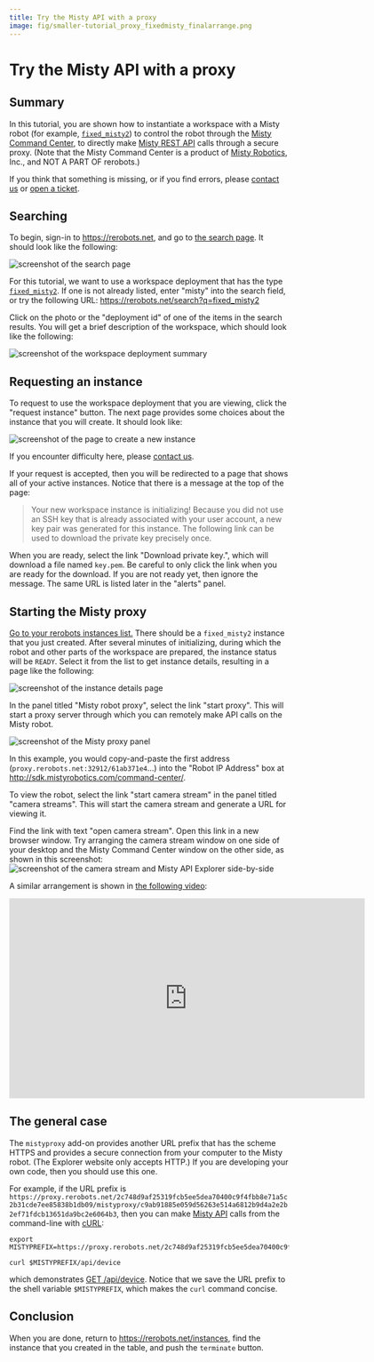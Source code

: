 ```yaml
---
title: Try the Misty API with a proxy
image: fig/smaller-tutorial_proxy_fixedmisty_finalarrange.png
---
```


# Try the Misty API with a proxy

## Summary

In this tutorial, you are shown how to instantiate a workspace with a Misty robot
(for example, [`fixed_misty2`](/workspaces/fixed_misty2)) to control the robot through the
[Misty Command Center](http://sdk.mistyrobotics.com/command-center/index.html), to directly make
[Misty REST API](https://docs.mistyrobotics.com/misty-ii/web-api/overview/) calls
through a secure proxy. (Note that the Misty Command Center is a product of [Misty
Robotics](https://www.mistyrobotics.com/), Inc., and NOT A PART OF rerobots.)

If you think that something is missing, or if you find errors, please [contact
us](https://rerobots.net/contact) or [open a ticket](
https://github.com/rerobots/doc-help/issues).

## Searching

To begin, sign-in to <https://rerobots.net>, and go to [the search
page](https://rerobots.net/search). It should look like the following:

![screenshot of the search page](figures/proxy_fixedmisty_search.png)

For this tutorial, we want to use a workspace deployment that has the type
[`fixed_misty2`](/workspaces/fixed_misty2). If one is not
already listed, enter "misty" into the search field, or try the following URL:
<https://rerobots.net/search?q=fixed_misty2>

Click on the photo or the "deployment id" of one of the items in the search
results. You will get a brief description of the workspace, which should look
like the following:

![screenshot of the workspace deployment summary](figures/proxy_fixedmisty_wddetails.png)

## Requesting an instance

To request to use the workspace deployment that you are viewing, click the
"request instance" button. The next page provides some choices about the
instance that you will create. It should look like:

![screenshot of the page to create a new instance](figures/proxy_fixedmisty_newinstance.png)

If you encounter difficulty here, please [contact us](
https://rerobots.net/contact).

If your request is accepted, then you will be redirected to a page that shows
all of your active instances. Notice that there is a message at the top of the page:

> Your new workspace instance is initializing! Because you did not use an SSH key
> that is already associated with your user account, a new key pair was generated
> for this instance. The following link can be used to download the private key
> precisely once.

When you are ready, select the link "Download private key.", which will download
a file named `key.pem`. Be careful to only click the link when you are ready for
the download. If you are not ready yet, then ignore the message. The same URL is
listed later in the "alerts" panel.

## Starting the Misty proxy

[Go to your rerobots instances list.](https://rerobots.net/instances) There
should be a `fixed_misty2` instance that you just created. After several
minutes of initializing, during which the robot and other parts of the workspace
are prepared, the instance status will be `READY`. Select it from the list to
get instance details, resulting in a page like the following:

![screenshot of the instance details page](figures/proxy_fixedmisty_instancedetails.png)

In the panel titled "Misty robot proxy", select the link "start proxy". This
will start a proxy server through which you can remotely make API calls on the
Misty robot.

![screenshot of the Misty proxy panel](figures/proxy_fixedmisty_proxypanel.png)

In this example, you would copy-and-paste the first address
(`proxy.rerobots.net:32912/61ab371e4`...) into the "Robot IP Address" box at
<http://sdk.mistyrobotics.com/command-center/>.

To view the robot, select the link "start camera stream" in the panel titled
"camera streams". This will start the camera stream and generate a URL for
viewing it.

Find the link with text "open camera stream". Open this link in a new browser
window. Try arranging the camera stream window on one side of your desktop and
the Misty Command Center window on the other side, as shown in this screenshot:
![screenshot of the camera stream and Misty API Explorer
side-by-side](figures/proxy_fixedmisty_finalarrange.png)

A similar arrangement is shown in [the following video](https://vimeo.com/440801712):
<iframe src="https://player.vimeo.com/video/440801712" width="640" height="360" frameborder="0" webkitallowfullscreen mozallowfullscreen allowfullscreen></iframe>


## The general case

The `mistyproxy` add-on provides another URL prefix that has the scheme HTTPS
and provides a secure connection from your computer to the Misty robot. (The
Explorer website only accepts HTTP.) If you are developing your own code, then
you should use this one.

For example, if the URL prefix is
`https://proxy.rerobots.net/2c748d9af25319fcb5ee5dea70400c9f4fbb8e71a5c2b31cde7ee85838b1db09/mistyproxy/c9ab91885e059d56263e514a6812b9d4a2e2b2ef71fdcb13651da9bc2e6064b3`,
then you can make [Misty API](
https://docs.mistyrobotics.com/misty-ii/web-api/overview/) calls from the
command-line with [cURL](https://curl.haxx.se/):

    export MISTYPREFIX=https://proxy.rerobots.net/2c748d9af25319fcb5ee5dea70400c9f4fbb8e71a5c2b31cde7ee85838b1db09/mistyproxy/c9ab91885e059d56263e514a6812b9d4a2e2b2ef71fdcb13651da9bc2e6064b3

    curl $MISTYPREFIX/api/device

which demonstrates [GET /api/device](
https://docs.mistyrobotics.com/misty-ii/web-api/api-reference/#getdeviceinformation). Notice
that we save the URL prefix to the shell variable `$MISTYPREFIX`, which makes
the `curl` command concise.


## Conclusion

When you are done, return to <https://rerobots.net/instances>, find the instance
that you created in the table, and push the `terminate` button.
